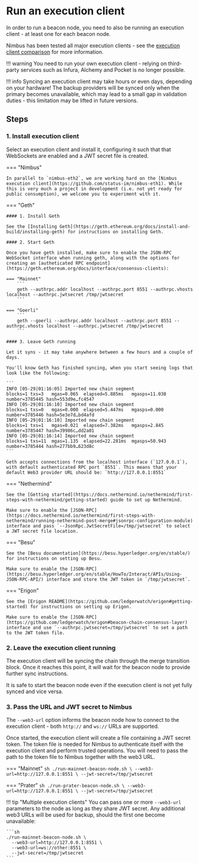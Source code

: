 # Run an execution client

In order to run a beacon node, you need to also be running an execution client - at least one for each beacon node.

Nimbus has been tested all major execution clients - see the [execution client comparison](https://ethereum.org/en/developers/docs/nodes-and-clients/#execution-clients) for more information.

!!! warning
    You need to run your own execution client - relying on third-party services such as Infura, Alchemy and Pocket is no longer possible.

!!! info
    Syncing an execution client may take hours or even days, depending on your hardware! The backup providers will be synced only when the primary becomes unavailable, which may lead to a small gap in validation duties - this limitation may be lifted in future versions.

## Steps

### 1. Install execution client

Select an execution client and install it, configuring it such that that WebSockets are enabled and a JWT secret file is created.

=== "Nimbus"

    In parallel to `nimbus-eth2`, we are working hard on the [Nimbus execution client](https://github.com/status-im/nimbus-eth1). While this is very much a project in development (i.e. not yet ready for public consumption), we welcome you to experiment with it.

=== "Geth"

    #### 1. Install Geth

    See the [Installing Geth](https://geth.ethereum.org/docs/install-and-build/installing-geth) for instructions on installing Geth.

    #### 2. Start Geth

    Once you have geth installed, make sure to enable the JSON-RPC WebSocket interface when running geth, along with the options for creating an [autheticated RPC endpoint](https://geth.ethereum.org/docs/interface/consensus-clients):

    === "Mainnet"
        ```
        geth --authrpc.addr localhost --authrpc.port 8551 --authrpc.vhosts localhost --authrpc.jwtsecret /tmp/jwtsecret
        ```

    === "Goerli"
        ```
        geth --goerli --authrpc.addr localhost --authrpc.port 8551 --authrpc.vhosts localhost --authrpc.jwtsecret /tmp/jwtsecret
        ```

    #### 3. Leave Geth running

    Let it syns - it may take anywhere between a few hours and a couple of days.

    You'll know Geth has finished syncing, when you start seeing logs that look like the following:

    ```
    INFO [05-29|01:16:05] Imported new chain segment               blocks=1 txs=3   mgas=0.065  elapsed=5.885ms   mgasps=11.038  number=3785445 hash=553d9e…fc4547
    INFO [05-29|01:16:10] Imported new chain segment               blocks=1 txs=0   mgas=0.000  elapsed=5.447ms   mgasps=0.000   number=3785446 hash=5e3e7d…bd4afd
    INFO [05-29|01:16:10] Imported new chain segment               blocks=1 txs=1   mgas=0.021  elapsed=7.382ms   mgasps=2.845   number=3785447 hash=39986c…dd2a01
    INFO [05-29|01:16:14] Imported new chain segment               blocks=1 txs=11  mgas=1.135  elapsed=22.281ms  mgasps=50.943  number=3785444 hash=277bb9…623d8c
    ```

    Geth accepts connections from the localhost interface (`127.0.0.1`), with default authenticated RPC port `8551`. This means that your default Web3 provider URL should be: `http://127.0.0.1:8551`

=== "Nethermind"

    See the [Getting started](https://docs.nethermind.io/nethermind/first-steps-with-nethermind/getting-started) guide to set up Nethermind.

    Make sure to enable the [JSON-RPC](https://docs.nethermind.io/nethermind/first-steps-with-nethermind/running-nethermind-post-merge#jsonrpc-configuration-module) interface and pass `--JsonRpc.JwtSecretFile=/tmp/jwtsecret` to select a JWT secret file location.

=== "Besu"

    See the [Besu documentation](https://besu.hyperledger.org/en/stable/) for instructions on setting up Besu.

    Make sure to enable the [JSON-RPC](https://besu.hyperledger.org/en/stable/HowTo/Interact/APIs/Using-JSON-RPC-API/) interface and store the JWT token in `/tmp/jwtsecret`.

=== "Erigon"

    See the [Erigon README](https://github.com/ledgerwatch/erigon#getting-started) for instructions on setting up Erigon.

    Make sure to enable the [JSON-RPC](https://github.com/ledgerwatch/erigon#beacon-chain-consensus-layer) interface and use `--authrpc.jwtsecret=/tmp/jwtsecret` to set a path to the JWT token file.

### 2. Leave the execution client running

The execution client will be syncing the chain through the merge transition block. Once it reaches this point, it will wait for the beacon node to provide further sync instructions.

It is safe to start the beacon node even if the execution client is not yet fully synced and vice versa.

### 3. Pass the URL and JWT secret to Nimbus

The `--web3-url` option informs the beacon node how to connect to the execution client - both `http://` and `ws://` URLs are supported.

Once started, the execution client will create a file containing a JWT secret token. The token file is needed for Nimbus to authenticate itself with the execution client and perform trusted operations. You will need to pass the path to the token file to Nimbus together with the web3 URL.

=== "Mainnet"
    ```sh
    ./run-mainnet-beacon-node.sh \
      --web3-url=http://127.0.0.1:8551 \
      --jwt-secret=/tmp/jwtsecret
    ```

=== "Prater"
    ```sh
    ./run-prater-beacon-node.sh \
      --web3-url=http://127.0.0.1:8551 \
      --jwt-secret=/tmp/jwtsecret
    ```

!!! tip "Multiple execution clients"
    You can pass one or more `--web3-url` parameters to the node as long as they share JWT secret. Any additional web3 URLs will be used for backup, should the first one become unavailable:

    ```sh
    ./run-mainnet-beacon-node.sh \
      --web3-url=http://127.0.0.1:8551 \
      --web3-url=ws://other:8551 \
      --jwt-secret=/tmp/jwtsecret
    ```

